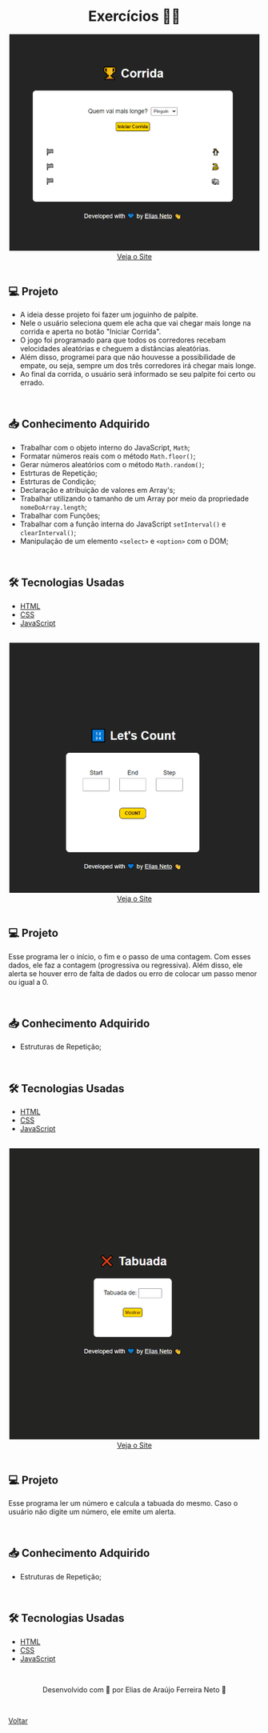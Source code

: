 <h1 align="center">Exercícios 🏋️‍♂️</h1>

<div align="center">
  <img width="500px" src="./corrida.gif">
</div>

<div align="center">
  <a href="https://elias-neto.github.io/Curso-em-video-JavaScript/moduloE/exercicios/corrida/index.html">Veja o Site</a>
</div>

<br>

## 💻 Projeto

- A ideia desse projeto foi fazer um joguinho de palpite. 
- Nele o usuário seleciona quem ele acha que vai chegar mais longe na corrida e aperta no botão "Iniciar Corrida".
- O jogo foi programado para que todos os corredores recebam velocidades aleatórias e cheguem a distâncias aleatórias.
- Além disso, programei para que não houvesse a possibilidade de empate, ou seja, sempre um dos três corredores irá chegar mais longe.
- Ao final da corrida, o usuário será informado se seu palpite foi certo ou errado.

<br>

## 📥 Conhecimento Adquirido 

- Trabalhar com o objeto interno do JavaScript, `Math`;
- Formatar números reais com o método `Math.floor()`;
- Gerar números aleatórios com o método `Math.random()`;
- Estrturas de Repetição;
- Estrturas de Condição;
- Declaração e atribuição de valores em Array's;
- Trabalhar utilizando o tamanho de um Array por meio da propriedade `nomeDoArray.length`;
- Trabalhar com Funções;
- Trabalhar com a função interna do JavaScript `setInterval()` e `clearInterval()`;
- Manipulação de um elemento `<select>` e `<option>` com o DOM;

<br>

## 🛠 Tecnologias Usadas

- [HTML](https://www.w3schools.com/html/)
- [CSS](https://www.w3schools.com/css/)
- [JavaScript](https://www.w3schools.com/js/)

<br>

<div align="center">
  <img width="500px" src="./demonstracao.gif">
</div>

<div align="center">
  <a href="https://elias-neto.github.io/Curso-em-video-JavaScript/moduloE/exercicios/exercicio1.html">Veja o Site</a>
</div>

<br>

## 💻 Projeto

Esse programa ler o início, o fim e o passo de uma contagem. Com esses dados, ele faz a contagem (progressiva ou regressiva). Além disso, ele alerta se houver erro de
falta de dados ou erro de colocar um passo menor ou igual a 0.

<br>

## 📥 Conhecimento Adquirido 

- Estruturas de Repetição;

<br>

## 🛠 Tecnologias Usadas

- [HTML](https://www.w3schools.com/html/)
- [CSS](https://www.w3schools.com/css/)
- [JavaScript](https://www.w3schools.com/js/)

<br>

<div align="center">
  <img width="500px" src="./demonstracao1.gif">
</div>

<div align="center">
  <a href="https://elias-neto.github.io/Curso-em-video-JavaScript/moduloE/exercicios/exercicio2.html">Veja o Site</a>
</div>

<br>

## 💻 Projeto

Esse programa ler um número e calcula a tabuada do mesmo. Caso o usuário não digite um número, ele emite um alerta.

<br>

## 📥 Conhecimento Adquirido 

- Estruturas de Repetição;

<br>

## 🛠 Tecnologias Usadas

- [HTML](https://www.w3schools.com/html/)
- [CSS](https://www.w3schools.com/css/)
- [JavaScript](https://www.w3schools.com/js/)

<br>

<p align="center"> Desenvolvido com 💙 por Elias de Araújo Ferreira Neto 👋 <p>

<br>
  
<a href="../../../README.md">Voltar</a>